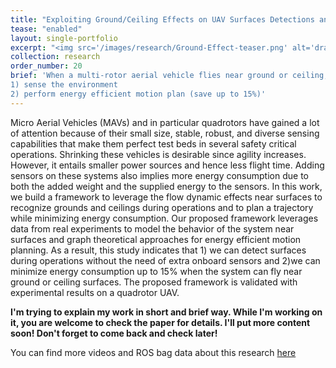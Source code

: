 ```yaml
---
title: "Exploiting Ground/Ceiling Effects on UAV Surfaces Detections and Motion Planning"
tease: "enabled"
layout: single-portfolio
excerpt: "<img src='/images/research/Ground-Effect-teaser.png' alt='drawing' width='800px' /> "
collection: research
order_number: 20
brief: 'When a multi-rotor aerial vehicle flies near ground or ceiling, it experiences an increase in lift (a.k.a. ground/ceiling effect). We propose a novel approach that leverages the flow dynamics near surfaces to 
1) sense the environment 
2) perform energy efficient motion plan (save up to 15%)'
---
```


Micro Aerial Vehicles (MAVs) and in particular quadrotors have gained a lot of attention because of their small size, stable, robust, and diverse sensing capabilities that make them perfect test beds in several safety critical operations. Shrinking these vehicles is desirable since agility increases. However, it entails smaller power sources and hence less flight time. Adding sensors on these systems also implies more energy consumption due to both the added weight and the supplied energy to the sensors. In this work, we build a framework to leverage the flow dynamic effects near surfaces to recognize grounds and ceilings during operations and to plan a trajectory while minimizing energy consumption. Our proposed framework leverages data from real experiments to model the behavior of the system near surfaces and graph theoretical approaches for energy efficient motion planning. As a result, this study indicates that 1) we can detect surfaces during operations without the need of extra onboard sensors and 2)we can minimize energy consumption up to 15% when the system can fly near ground or ceiling surfaces. The proposed framework is validated with experimental results on a quadrotor UAV.

**I'm trying to explain my work in short and brief way. While I'm working on it, you are welcome to check the paper for details. I'll put more content soon! Don't forget to come back and check later!**

You can find more videos and ROS bag data about this research [here](https://www.bezzorobotics.com/sg-icuas19)